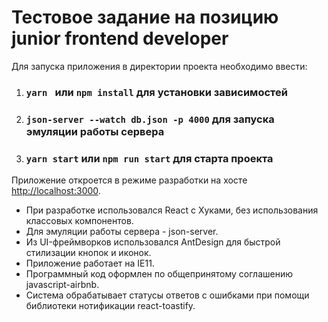 # Тестовое задание на позицию junior frontend developer


Для запуска приложения в директории проекта необходимо ввести:
1. ### `yarn ` или `npm install` для установки зависимостей
2. ### `json-server --watch db.json -p 4000` для запуска эмуляции работы сервера
2. ### `yarn start` или `npm run start` для старта проекта

Приложение откроется в режиме разработки на хосте [http://localhost:3000](http://localhost:3000).

- При разработке использовался React с Хуками, без использования классовых компонентов.
- Для эмуляции работы сервера - json-server.
- Из UI-фреймворков использовался AntDesign для быстрой стилизации кнопок и иконок.
- Приложение работает на IE11.
- Программный код оформлен по общепринятому соглашению javascript-airbnb.
- Система обрабатывает статусы ответов с ошибками при помощи библиотеки нотификации react-toastify.
